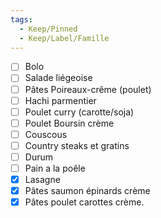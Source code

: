 ```yaml
---
tags:
  - Keep/Pinned
  - Keep/Label/Famille
---
```



- [ ] Bolo
- [ ] Salade liégeoise 
- [ ] Pâtes Poireaux-crême (poulet)
- [ ] Hachi parmentier
- [ ] Poulet curry (carotte/soja)
- [ ] Poulet Boursin crème
- [ ] Couscous
- [ ] Country steaks et gratins
- [ ] Durum
- [ ] Pain a la poêle 
- [X] Lasagne
- [X] Pâtes saumon épinards crème 
- [X] Pâtes poulet carottes crème. 